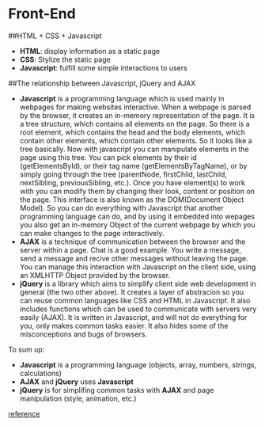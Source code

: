 # Front-End

                 
##HTML + CSS + Javascript      
- **HTML**: display information as a static page      
- **CSS**: Stylize the static page     
- **Javascript**: fulfill some simple interactions to users      
        
##The relationship between Javascript, jQuery and AJAX        
- **Javascript** is a programming language which is used mainly in webpages for making websites interactive. When a webpage is parsed by the browser, it creates an in-memory representation of the page. It is a tree structure, which contains all elements on the page. So there is a root element, which contains the head and the body elements, which contain other elements, which contain other elements. So it looks like a tree basically. Now with javascript you can manipulate elements in the page using this tree. You can pick elements by their id (getElementsById), or their tag name (getElementsByTagName), or by simply going through the tree (parentNode, firstChild, lastChild, nextSibling, previousSibling, etc.). Once you have element(s) to work with you can modify them by changing their look, content or position on the page. This interface is also known as the DOM(Document Object Model). So you can do everything with Javascript that another programming language can do, and by using it embedded into wepages you also get an in-memory Object of the current webpage by which you can make changes to the page interactively.                
- **AJAX** is a technique of communication between the browser and the server within a page. Chat is a good example. You write a message, send a message and recive other messages without leaving the page. You can manage this interaction with Javascript on the client side, using an XMLHTTP Object provided by the browser.         
- **jQuery** is a library which aims to simplify client side web development in general (the two other above). It creates a layer of abstracion so you can reuse common languages like CSS and HTML in Javascript. It also includes functions which can be used to communicate with servers very easily (AJAX). It is written in Javascript, and will not do everything for you, only makes common tasks easier. It also hides some of the misconceptions and bugs of browsers.          
          
To sum up:
- **Javascript** is a programming language (objects, array, numbers, strings, calculations)
- **AJAX** and **jQuery** uses **Javascript**
- **jQuery** is for simplifing common tasks with **AJAX** and page manipulation (style, animation, etc.)         
        
[reference](http://blog.csdn.net/jediael_lu/article/details/38312685)      
            
     
               
                
        

